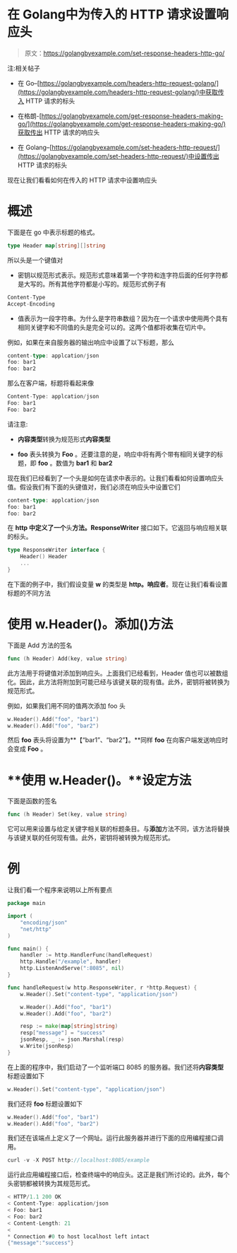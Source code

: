 # 在 Golang中为传入的 HTTP 请求设置响应头

> 原文：<https://golangbyexample.com/set-response-headers-http-go/>

注:相关帖子

*   在 Go–[https://golangbyexample.com/headers-http-request-golang/](https://golangbyexample.com/headers-http-request-golang/)中获取传入 HTTP 请求的标头

*   在格朗-[https://golangbyexample.com/get-response-headers-making-go/](https://golangbyexample.com/get-response-headers-making-go/)获取传出 HTTP 请求的响应头

*   在 Golang–[https://golangbyexample.com/set-headers-http-request/](https://golangbyexample.com/set-headers-http-request/)中设置传出 HTTP 请求的标头

现在让我们看看如何在传入的 HTTP 请求中设置响应头

# **概述**

下面是在 go 中表示标题的格式。

```go
type Header map[string][]string
```

所以头是一个键值对

*   密钥以规范形式表示。规范形式意味着第一个字符和连字符后面的任何字符都是大写的。所有其他字符都是小写的。规范形式例子有

```go
Content-Type
Accept-Encoding
```

*   值表示为一段字符串。为什么是字符串数组？因为在一个请求中使用两个具有相同关键字和不同值的头是完全可以的。这两个值都将收集在切片中。

例如，如果在来自服务器的输出响应中设置了以下标题，那么

```go
content-type: applcation/json
foo: bar1
foo: bar2
```

那么在客户端，标题将看起来像

```go
Content-Type: applcation/json
Foo: bar1
Foo: bar2
```

请注意:

*   **内容类型**转换为规范形式**内容类型**

*   **foo** 表头转换为 **Foo** 。还要注意的是，响应中将有两个带有相同关键字的标题，即 **foo** 。数值为 **bar1** 和 **bar2**

现在我们已经看到了一个头是如何在请求中表示的。让我们看看如何设置响应头值。假设我们有下面的头键值对，我们必须在响应头中设置它们

```go
content-type: applcation/json
foo: bar1
foo: bar2
```

在 **http 中定义了一个**头**方法。ResponseWriter** 接口如下。它返回与响应相关联的标头。

```go
type ResponseWriter interface {
    Header() Header
    ...
}
```

在下面的例子中，我们假设变量 **w** 的类型是 **http。响应者**。现在让我们看看设置标题的不同方法

# **使用 w.Header()。添加()方法**

下面是 Add 方法的签名

```go
func (h Header) Add(key, value string)
```

此方法用于将键值对添加到响应头。上面我们已经看到，Header 值也可以被数组化。因此，此方法将附加到可能已经与该键关联的现有值。此外，密钥将被转换为规范形式。

例如，如果我们用不同的值两次添加 foo 头

```go
w.Header().Add("foo", "bar1")
w.Header().Add("foo", "bar2")
```

然后 **foo** 表头将设置为**【“bar1”、“bar2”】。**同样 **foo** 在向客户端发送响应时会变成 **Foo** 。

# **使用 w.Header()。**设定方法

下面是函数的签名

```go
func (h Header) Set(key, value string)
```

它可以用来设置与给定关键字相关联的标题条目。与**添加**方法不同，该方法将替换与该键关联的任何现有值。此外，密钥将被转换为规范形式。

# **例**

让我们看一个程序来说明以上所有要点

```go
package main

import (
	"encoding/json"
	"net/http"
)

func main() {
	handler := http.HandlerFunc(handleRequest)
	http.Handle("/example", handler)
	http.ListenAndServe(":8085", nil)
}

func handleRequest(w http.ResponseWriter, r *http.Request) {
	w.Header().Set("content-type", "application/json")

	w.Header().Add("foo", "bar1")
	w.Header().Add("foo", "bar2")

	resp := make(map[string]string)
	resp["message"] = "success"
	jsonResp, _ := json.Marshal(resp)
	w.Write(jsonResp)
}
```

在上面的程序中，我们启动了一个监听端口 8085 的服务器。我们还将**内容类型**标题设置如下

```go
w.Header().Set("content-type", "application/json")
```

我们还将 **foo** 标题设置如下

```go
w.Header().Add("foo", "bar1")
w.Header().Add("foo", "bar2")
```

我们还在该端点上定义了一个网址。运行此服务器并进行下面的应用编程接口调用。

```go
curl -v -X POST http://localhost:8085/example
```

运行此应用编程接口后，检查终端中的响应头。这正是我们所讨论的。此外，每个头密钥都被转换为其规范形式。

```go
< HTTP/1.1 200 OK
< Content-Type: application/json
< Foo: bar1
< Foo: bar2
< Content-Length: 21
< 
* Connection #0 to host localhost left intact
{"message":"success"}
```